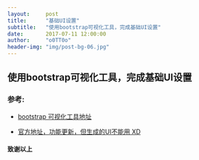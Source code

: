 ```yaml
---
layout:     post
title:      "基础UI设置"
subtitle:   "使用bootstrap可视化工具，完成基础UI设置"
date:       2017-07-11 12:00:00
author:     "o0TT0o"
header-img: "img/post-bg-06.jpg"
---
```


## 使用bootstrap可视化工具，完成基础UI设置

### 参考:
- [bootstrap 可视化工具地址](http://www.runoob.com/try/bootstrap/layoutit/#)</p>
- [官方地址，功能更新，但生成的UI不能用 XD ](http://www.bootcss.com/p/layoutit/#)</p>


#### 致谢以上